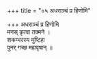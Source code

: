 +++
title = "०५ अधराञ्चं प्र हिणोमि"

+++
अधराञ्चं प्र हिणोमि  
मनस् कृत्वा तक्मने ।  
शकम्भरस्य मुष्टिहा  
पुनर् गच्छ महावृषान् ॥